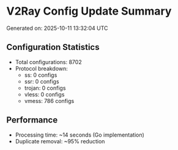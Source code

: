 # V2Ray Config Update Summary
Generated on: 2025-10-11 13:32:04 UTC

## Configuration Statistics
- Total configurations: 8702
- Protocol breakdown:
  - ss: 0 configs
  - ssr: 0 configs
  - trojan: 0 configs
  - vless: 0 configs
  - vmess: 786 configs

## Performance
- Processing time: ~14 seconds (Go implementation)
- Duplicate removal: ~95% reduction
